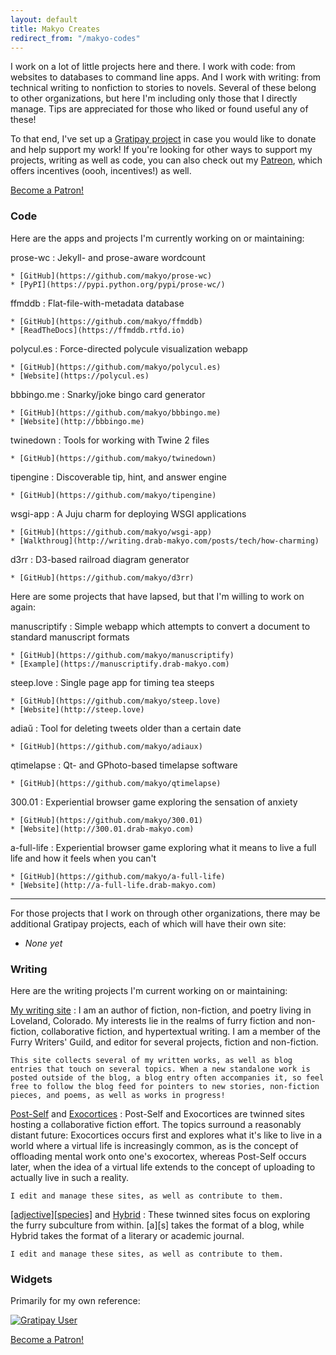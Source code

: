 ```yaml
---
layout: default
title: Makyo Creates
redirect_from: "/makyo-codes"
---
```


I work on a lot of little projects here and there. I work with code: from websites to databases to command line apps. And I work with writing: from technical writing to nonfiction to stories to novels. Several of these belong to other organizations, but here I'm including only those that I directly manage. Tips are appreciated for those who liked or found useful any of these!

To that end, I've set up a [Gratipay project](https://gratipay.com/makyo) in case you would like to donate and help support my work! If you're looking for other ways to support my projects, writing as well as code, you can also check out my [Patreon](https://patreon.com/makyo), which offers incentives (oooh, incentives!) as well.

<script data-gratipay-teamslug="makyo"
  src="https://grtp.co/v2.js" async></script>
<a href="https://www.patreon.com/bePatron?u=425636" data-patreon-widget-type="become-patron-button">Become a Patron!</a><script async src="https://cdn6.patreon.com/becomePatronButton.bundle.js"></script>

### Code

Here are the apps and projects I'm currently working on or maintaining:

prose-wc
:   Jekyll- and prose-aware wordcount

    * [GitHub](https://github.com/makyo/prose-wc)
    * [PyPI](https://pypi.python.org/pypi/prose-wc/)

ffmddb
:   Flat-file-with-metadata database

    * [GitHub](https://github.com/makyo/ffmddb)
    * [ReadTheDocs](https://ffmddb.rtfd.io)

polycul.es
:   Force-directed polycule visualization webapp

    * [GitHub](https://github.com/makyo/polycul.es)
    * [Website](https://polycul.es)

bbbingo.me
:   Snarky/joke bingo card generator

    * [GitHub](https://github.com/makyo/bbbingo.me)
    * [Website](http://bbbingo.me)

twinedown
:   Tools for working with Twine 2 files

    * [GitHub](https://github.com/makyo/twinedown)

tipengine
:   Discoverable tip, hint, and answer engine

    * [GitHub](https://github.com/makyo/tipengine)

wsgi-app
:   A Juju charm for deploying WSGI applications

    * [GitHub](https://github.com/makyo/wsgi-app)
    * [Walkthroug](http://writing.drab-makyo.com/posts/tech/how-charming)

d3rr
:   D3-based railroad diagram generator

    * [GitHub](https://github.com/makyo/d3rr)

Here are some projects that have lapsed, but that I'm willing to work on again:

manuscriptify
:   Simple webapp which attempts to convert a document to standard manuscript formats

    * [GitHub](https://github.com/makyo/manuscriptify)
    * [Example](https://manuscriptify.drab-makyo.com)

steep.love
:   Single page app for timing tea steeps

    * [GitHub](https://github.com/makyo/steep.love)
    * [Website](http://steep.love)

adiaŭ
:   Tool for deleting tweets older than a certain date

    * [GitHub](https://github.com/makyo/adiaux)

qtimelapse
:   Qt- and GPhoto-based timelapse software

    * [GitHub](https://github.com/makyo/qtimelapse)

300.01
:   Experiential browser game exploring the sensation of anxiety

    * [GitHub](https://github.com/makyo/300.01)
    * [Website](http://300.01.drab-makyo.com)

a-full-life
:   Experiential browser game exploring what it means to live a full life and how it feels when you can't

    * [GitHub](https://github.com/makyo/a-full-life)
    * [Website](http://a-full-life.drab-makyo.com)

-----

For those projects that I work on through other organizations, there may be additional Gratipay projects, each of which will have their own site:

* *None yet*

### Writing

Here are the writing projects I'm current working on or maintaining:

[My writing site](http://writing.drab-makyo.com)
:   I am an author of fiction, non-fiction, and poetry living in Loveland, Colorado. My interests lie in the realms of furry fiction and non-fiction, collaborative fiction, and hypertextual writing. I am a member of the Furry Writers' Guild, and editor for several projects, fiction and non-fiction.

    This site collects several of my written works, as well as blog entries that touch on several topics. When a new standalone work is posted outside of the blog, a blog entry often accompanies it, so feel free to follow the blog feed for pointers to new stories, non-fiction pieces, and poems, as well as works in progress!

[Post-Self](http://post-self.io) and [Exocortices](http://exocortic.es)
:   Post-Self and Exocortices are twinned sites hosting a collaborative fiction effort. The topics surround a reasonably distant future: Exocortices occurs first and explores what it's like to live in a world where a virtual life is increasingly common, as is the concept of offloading mental work onto one's exocortex, whereas Post-Self occurs later, when the idea of a virtual life extends to the concept of uploading to actually live in such a reality.

    I edit and manage these sites, as well as contribute to them.

[\[adjective\]\[species\]](http://adjectivespecies.com) and [Hybrid](http://hybrid.ink)
:   These twinned sites focus on exploring the furry subculture from within. \[a\]\[s\] takes the format of a blog, while Hybrid takes the format of a literary or academic journal.

    I edit and manage these sites, as well as contribute to them.

### Widgets

Primarily for my own reference:

[![Gratipay User](https://img.shields.io/gratipay/user/makyo.svg)](https://gratipay.com/makyo)

<script data-gratipay-teamslug="makyo"
  src="https://grtp.co/v2.js" async></script>

<a href="https://www.patreon.com/bePatron?u=425636" data-patreon-widget-type="become-patron-button">Become a Patron!</a><script async src="https://cdn6.patreon.com/becomePatronButton.bundle.js"></script>
